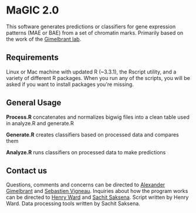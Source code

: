 # MaGIC 2.0

This software generates predictions or classifiers for gene expression patterns (MAE or BAE) from a set of chromatin marks. Primarily based on the work of the [Gimelbrant lab](http://research4.dfci.harvard.edu/gimelbrantlab/Main.html). 

## Requirements

Linux or Mac machine with updated R (~3.3.1), the Rscript utility, and a variety of different R packages. When you run any of the scripts, you will be asked if you want to install packages you're missing.

## General Usage

**Process.R** concatenates and normalizes bigwig files into a clean table used in analyze.R and generate.R

**Generate.R** creates classifiers based on processed data and compares them

**Analyze.R** runs classifiers on processed data to make predictions

## Contact us

Questions, comments and concerns can be directed to [Alexander Gimelbrant](alexander_gimelbrant%40dfci.harvard.edu)
and [Sebastien Vigneau](sebastien.vigneau@gmail.com). Inquiries about how the program works can
be directed to [Henry Ward](henry.neil.ward@gmail.com) and [Sachit Saksena](sachitdsaksena@utexas.edu).
Script written by Henry Ward. Data processing tools written by Sachit Saksena.